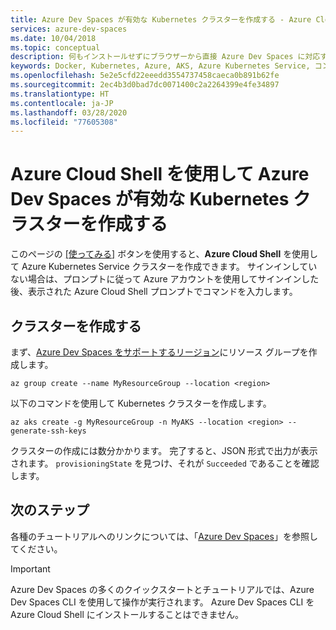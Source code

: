 ```yaml
---
title: Azure Dev Spaces が有効な Kubernetes クラスターを作成する - Azure Cloud Shell
services: azure-dev-spaces
ms.date: 10/04/2018
ms.topic: conceptual
description: 何もインストールせずにブラウザーから直接 Azure Dev Spaces に対応する Kubernetes クラスターをすばやく作成する方法について説明します。
keywords: Docker, Kubernetes, Azure, AKS, Azure Kubernetes Service, コンテナー, Helm, サービス メッシュ, サービス メッシュのルーティング, kubectl, k8s
ms.openlocfilehash: 5e2e5cfd22eeedd3554737458caeca0b891b62fe
ms.sourcegitcommit: 2ec4b3d0bad7dc0071400c2a2264399e4fe34897
ms.translationtype: HT
ms.contentlocale: ja-JP
ms.lasthandoff: 03/28/2020
ms.locfileid: "77605308"
---
```

# <a name="create-a-kubernetes-cluster-with-azure-dev-spaces-enabled-with-azure-cloud-shell"></a>Azure Cloud Shell を使用して Azure Dev Spaces が有効な Kubernetes クラスターを作成する

このページの [[使ってみる]](/azure/cloud-shell) ボタンを使用すると、**Azure Cloud Shell** を使用して Azure Kubernetes Service クラスターを作成できます。 サインインしていない場合は、プロンプトに従って Azure アカウントを使用してサインインした後、表示された Azure Cloud Shell プロンプトでコマンドを入力します。

## <a name="create-the-cluster"></a>クラスターを作成する

まず、[Azure Dev Spaces をサポートするリージョン][supported-regions]にリソース グループを作成します。

```azurecli-interactive
az group create --name MyResourceGroup --location <region>
```

以下のコマンドを使用して Kubernetes クラスターを作成します。

```azurecli-interactive
az aks create -g MyResourceGroup -n MyAKS --location <region> --generate-ssh-keys
```

クラスターの作成には数分かかります。  完了すると、JSON 形式で出力が表示されます。 `provisioningState` を見つけ、それが `Succeeded` であることを確認します。

## <a name="next-steps"></a>次のステップ

各種のチュートリアルへのリンクについては、「[Azure Dev Spaces](/azure/dev-spaces/)」を参照してください。

> [!IMPORTANT]
> Azure Dev Spaces の多くのクイックスタートとチュートリアルでは、Azure Dev Spaces CLI を使用して操作が実行されます。 Azure Dev Spaces CLI を Azure Cloud Shell にインストールすることはできません。


[supported-regions]: https://azure.microsoft.com/global-infrastructure/services/?products=kubernetes-service